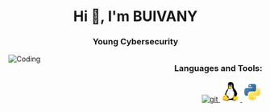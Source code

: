 <h1 align="center">Hi 👋, I'm BUIVANY</h1>
<h3 align="center">Young Cybersecurity</h3>
<img align="left" alt="Coding" width="600" src="https://cdn.dribbble.com/users/1162077/screenshots/3848914/programmer.gif">
<h3 align="right">Languages and Tools:</h3>
<p align="right">
  <a href="https://git-scm.com/" target="_blank" rel="noreferrer"> 
    <img src="https://www.vectorlogo.zone/logos/git-scm/git-scm-icon.svg" alt="git" width="40" height="40"/> 
  </a> 
  <a href="https://www.linux.org/" target="_blank" rel="noreferrer"> 
    <img src="https://raw.githubusercontent.com/devicons/devicon/master/icons/linux/linux-original.svg" alt="linux" width="40" height="40"/> 
  </a> 
  <a href="https://www.python.org" target="_blank" rel="noreferrer"> 
    <img src="https://raw.githubusercontent.com/devicons/devicon/master/icons/python/python-original.svg" alt="python" width="40" height="40"/> 
  </a>
</p>
